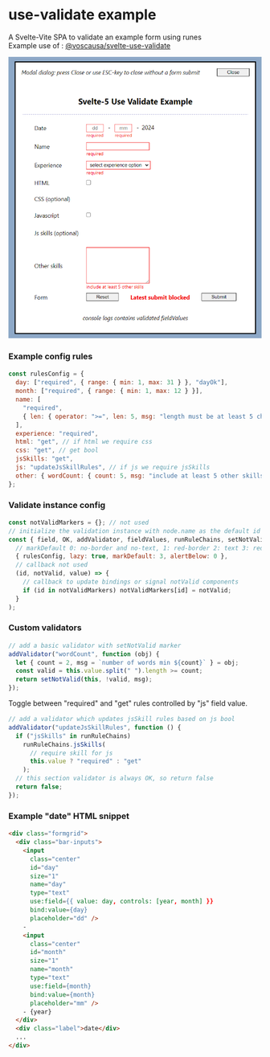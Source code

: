 # use-validate example

A Svelte-Vite SPA to validate an example form using runes  
Example use of : [@voscausa/svelte-use-validate](https://github.com/voscausa/svelte-use-validate)

![example](./example%20form.png)

### <b>Example config rules</b>

```js
const rulesConfig = {
  day: ["required", { range: { min: 1, max: 31 } }, "dayOk"],
  month: ["required", { range: { min: 1, max: 12 } }],
  name: [
    "required",
    { len: { operator: ">=", len: 5, msg: "length must be at least 5 characters" } },
  ],
  experience: "required",
  html: "get", // if html we require css
  css: "get", // get bool
  jsSkills: "get",
  js: "updateJsSkillRules", // if js we require jsSkills
  other: { wordCount: { count: 5, msg: "include at least 5 other skills" } },
};
```
### <b>Validate instance config</b>

```js
const notValidMarkers = {}; // not used
// initialize the validation instance with node.name as the default id
const { field, OK, addValidator, fieldValues, runRuleChains, setNotValid } = validate(
  // markDefault 0: no-border and no-text, 1: red-border 2: text 3: red-border and text
  { rulesConfig, lazy: true, markDefault: 3, alertBelow: 0 },
  // callback not used
  (id, notValid, value) => {
    // callback to update bindings or signal notValid components
    if (id in notValidMarkers) notValidMarkers[id] = notValid;
  }
);
```

### <b>Custom validators</b>

```js
// add a basic validator with setNotValid marker
addValidator("wordCount", function (obj) {
  let { count = 2, msg = `number of words min ${count}` } = obj;
  const valid = this.value.split(" ").length >= count;
  return setNotValid(this, !valid, msg);
});
```
Toggle between "required" and "get" rules controlled by "js" field value.
```js
// add a validator which updates jsSkill rules based on js bool
addValidator("updateJsSkillRules", function () {
  if ("jsSkills" in runRuleChains)
    runRuleChains.jsSkills(
      // require skill for js
      this.value ? "required" : "get"
    );
  // this section validator is always OK, so return false
  return false;
});
```
### <b>Example "date" HTML snippet</b>

```html
<div class="formgrid">
  <div class="bar-inputs">
    <input
      class="center"
      id="day"
      size="1"
      name="day"
      type="text"
      use:field={{ value: day, controls: [year, month] }}
      bind:value={day}
      placeholder="dd" />
    -
    <input
      class="center"
      id="month"
      size="1"
      name="month"
      type="text"
      use:field={month}
      bind:value={month}
      placeholder="mm" />
    - {year}
  </div>
  <div class="label">date</div>
  ...
</div>  
```